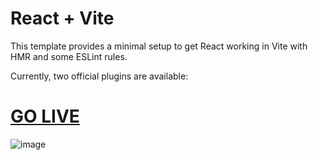 # React + Vite

This template provides a minimal setup to get React working in Vite with HMR and some ESLint rules.

Currently, two official plugins are available:

# <a href="https://prankush-savage.netlify.app/">GO LIVE</a>
![image](https://github.com/prankush-tech/Savage-Player-Test-/assets/76916192/4aab592e-2dc6-486a-b108-b926fdc71964)
